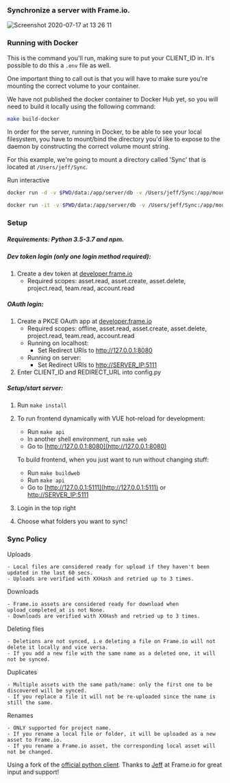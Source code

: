 ### Synchronize a server with Frame.io.


![Screenshot 2020-07-17 at 13 26 11](https://user-images.githubusercontent.com/63540107/87785797-176e0a00-c839-11ea-9987-f368c7494725.png)


### Running with Docker

This is the command you'll run, making sure to put your CLIENT_ID in. It's possible to do this a `.env` file as well. 

One important thing to call out is that you will have to make sure you're mounting the correct volume to your container.

We have not published the docker container to Docker Hub yet, so you will need to build it locally using the following command:

```sh
make build-docker
```

In order for the server, running in Docker, to be able to see your local filesystem, you have to mount/bind the directory you'd like to expose to the daemon by constructing the correct volume mount string.

For this example, we're going to mount a directory called 'Sync' that is located at `/Users/jeff/Sync`.

Run interactive
```sh
docker run -d -v $PWD/data:/app/server/db -v /Users/jeff/Sync:/app/mount -p 5111:5111 --restart always strombergdev/frameio-python-sync:latest
```

```sh
docker run -it -v $PWD/data:/app/server/db -v /Users/jeff/Sync:/app/mount -p 5111:5111 strombergdev/frameio-python-sync:latest
```

### Setup

##### Requirements: Python 3.5-3.7 and npm.

##### Dev token login (only one login method required):
1. Create a dev token at [developer.frame.io](https://developer.frame.io)
    - Required scopes: asset.read, asset.create, asset.delete, project.read, team.read, account.read


##### OAuth login:
1. Create a PKCE OAuth app at [developer.frame.io](https://developer.frame.io)
    - Required scopes: offline, asset.read, asset.create, asset.delete, project.read, team.read, account.read
    - Running on localhost:
        - Set Redirect URIs to http://127.0.0.1:8080
    - Running on server:  
        - Set Redirect URIs to [http://SERVER_IP:5111](http://SERVER_IP:5111)
2. Enter CLIENT_ID and REDIRECT_URL into config.py


##### Setup/start server:
1. Run `make install`
2. To run frontend dynamically with VUE hot-reload for development:
    - Run `make api`
    - In another shell environment, run `make web`
    - Go to [http://127.0.0.1:8080](http://127.0.0.1:8080)
   
   To build frontend, when you just want to run without changing stuff:
    - Run `make buildweb`
    - Run `make api`    
    - Go to [http://127.0.0.1:5111](http://127.0.0.1:5111) or [http://SERVER_IP:5111](http://SERVER_IP:5111)
   
4. Login in the top right
5. Choose what folders you want to sync!


### Sync Policy
     
Uploads


    - Local files are considered ready for upload if they haven't been updated in the last 60 secs.
    - Uploads are verified with XXHash and retried up to 3 times.

Downloads


    - Frame.io assets are considered ready for download when upload_completed_at is not None.
    - Downloads are verified with XXHash and retried up to 3 times.
    

Deleting files


    - Deletions are not synced, i.e deleting a file on Frame.io will not delete it locally and vice versa.
    - If you add a new file with the same name as a deleted one, it will not be synced. 
    

Duplicates


    - Multiple assets with the same path/name: only the first one to be discovered will be synced.
    - If you replace a file it will not be re-uploaded since the name is still the same.
    
Renames


    - ONLY supported for project name.
    - If you rename a local file or folder, it will be uploaded as a new asset to Frame.io.
    - If you rename a Frame.io asset, the corresponding local asset will not be changed.
    

Using a fork of the [official python client](https://github.com/Frameio/python-frameio-client).
Thanks to [Jeff](https://github.com/jhodges10) at Frame.io for great input and support! 
